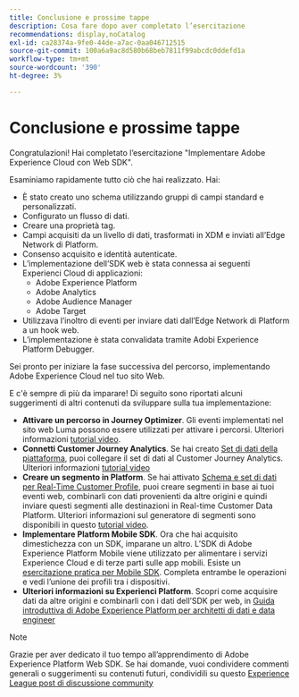 ```yaml
---
title: Conclusione e prossime tappe
description: Cosa fare dopo aver completato l’esercitazione
recommendations: display,noCatalog
exl-id: ca28374a-9fe0-44de-a7ac-0aa046712515
source-git-commit: 100a6a9ac8d580b68beb7811f99abcdc0ddefd1a
workflow-type: tm+mt
source-wordcount: '390'
ht-degree: 3%

---
```


# Conclusione e prossime tappe

Congratulazioni! Hai completato l’esercitazione &quot;Implementare Adobe Experience Cloud con Web SDK&quot;.

Esaminiamo rapidamente tutto ciò che hai realizzato. Hai:

* È stato creato uno schema utilizzando gruppi di campi standard e personalizzati.
* Configurato un flusso di dati.
* Creare una proprietà tag.
* Campi acquisiti da un livello di dati, trasformati in XDM e inviati all’Edge Network di Platform.
* Consenso acquisito e identità autenticate.
* L’implementazione dell’SDK web è stata connessa ai seguenti Experienci Cloud di applicazioni:
   * Adobe Experience Platform
   * Adobe Analytics
   * Adobe Audience Manager
   * Adobe Target
* Utilizzava l’inoltro di eventi per inviare dati dall’Edge Network di Platform a un hook web.
* L’implementazione è stata convalidata tramite Adobi Experience Platform Debugger.

Sei pronto per iniziare la fase successiva del percorso, implementando Adobe Experience Cloud nel tuo sito Web.

E c&#39;è sempre di più da imparare! Di seguito sono riportati alcuni suggerimenti di altri contenuti da sviluppare sulla tua implementazione:


* **Attivare un percorso in Journey Optimizer**. Gli eventi implementati nel sito web Luma possono essere utilizzati per attivare i percorsi. Ulteriori informazioni [tutorial video](https://experienceleague.adobe.com/docs/journey-optimizer-learn/tutorials/create-journeys/use-case-transactional-journey.html?lang=it).
* **Connetti Customer Journey Analytics**. Se hai creato [Set di dati della piattaforma](setup-experience-platform.md), puoi collegare il set di dati al Customer Journey Analytics. Ulteriori informazioni [tutorial video](https://experienceleague.adobe.com/docs/customer-journey-analytics-learn/tutorials/connecting-customer-journey-analytics-to-data-sources-in-platform.html)
* **Creare un segmento in Platform**. Se hai attivato [Schema e set di dati per Real-Time Customer Profile](setup-experience-platform.md), puoi creare segmenti in base ai tuoi eventi web, combinarli con dati provenienti da altre origini e quindi inviare questi segmenti alle destinazioni in Real-time Customer Data Platform. Ulteriori informazioni sul generatore di segmenti sono disponibili in questo [tutorial video](https://experienceleague.adobe.com/docs/platform-learn/tutorials/segments/create-segments.html).
* **Implementare Platform Mobile SDK**. Ora che hai acquisito dimestichezza con un SDK, imparane un altro. L’SDK di Adobe Experience Platform Mobile viene utilizzato per alimentare i servizi Experience Cloud e di terze parti sulle app mobili. Esiste un [esercitazione pratica per Mobile SDK](https://experienceleague.adobe.com/docs/platform-learn/implement-mobile-sdk/overview.html?lang=it). Completa entrambe le operazioni e vedi l’unione dei profili tra i dispositivi.
* **Ulteriori informazioni su Experienci Platform**. Scopri come acquisire dati da altre origini e combinarli con i dati dell’SDK per web, in [Guida introduttiva di Adobe Experience Platform per architetti di dati e data engineer](https://experienceleague.adobe.com/docs/platform-learn/getting-started-for-data-architects-and-data-engineers/overview.html?lang=it)


>[!NOTE]
>
>Grazie per aver dedicato il tuo tempo all’apprendimento di Adobe Experience Platform Web SDK. Se hai domande, vuoi condividere commenti generali o suggerimenti su contenuti futuri, condividili su questo [Experience League post di discussione community](https://experienceleaguecommunities.adobe.com/t5/adobe-experience-platform-launch/tutorial-discussion-implement-adobe-experience-cloud-with-web/td-p/444996)
